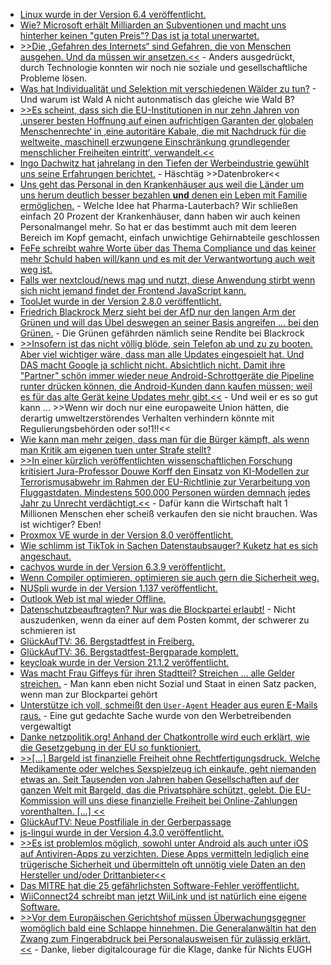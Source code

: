 * [Linux wurde in der Version 6.4 veröffentlicht.](https://lwn.net/Articles/936310/)
* [Wie? Microsoft erhält Milliarden an Subventionen und macht uns hinterher keinen "guten Preis"? Das ist ja total unerwartet.](https://www.borncity.com/blog/2023/06/26/studie-ergibt-microsofts-software-monopolsteuer-kostet-uns-milliarden-euro/)
* [>>Die „Gefahren des Internets“ sind Gefahren, die von Menschen ausgehen. Und da müssen wir ansetzen.<<](https://netzpolitik.org/2023/breakpoint-besessen-vom-internet/) - Anders ausgedrückt, durch Technologie konnten wir noch nie soziale und gesellschaftliche Probleme lösen.
* [Was hat Individualität und Selektion mit verschiedenen Wälder zu tun?](https://www.philoclopedia.de/2023/06/22/instrumentalismus-bez%C3%BCglich-nat%C3%BCrlicher-selektion/) - Und warum ist Wald A nicht autonmatisch das gleiche wie Wald B?
* [>>Es scheint, dass sich die EU-Institutionen in nur zehn Jahren von ‚unserer besten Hoffnung auf einen aufrichtigen Garanten der globalen Menschenrechte‘ in ‚eine autoritäre Kabale, die mit Nachdruck für die weltweite, maschinell erzwungene Einschränkung grundlegender menschlicher Freiheiten eintritt‘, verwandelt.<<](https://www.patrick-breyer.de/rede-des-europaabgeordneten-patrick-breyer-auf-dem-bundesparteitag/)
* [Ingo Dachwitz hat jahrelang in den Tiefen der Werbeindustrie gewühlt uns seine Erfahrungen berichtet.](https://netzpolitik.org/2023/271-off-the-record-die-grosse-datenbroker-recherche/) - Häschtäg >>Datenbroker<<
* [Uns geht das Personal in den Krankenhäuser aus weil die Länder um uns herum deutlich besser bezahlen **und** denen ein Leben mit Familie ermöglichen.](http://blog.fefe.de/?ts=9a664fe4) - Welche Idee hat Pharma-Lauterbach? Wir schließen einfach 20 Prozent der Krankenhäuser, dann haben wir auch keinen Personalmangel mehr. So hat er das bestimmt auch mit dem leeren Bereich im Kopf gemacht, einfach unwichtige Gehirnabteile geschlossen
* [FeFe schreibt wahre Worte über das Thema Compliance und das keiner mehr Schuld haben will/kann und es mit der Verwantwortung auch weit weg ist.](http://blog.fefe.de/?ts=9a69422b)
* [Falls wer nextcloud/news mag und nutzt, diese Anwendung stirbt wenn sich nicht jemand findet der Frontend JavaScript kann.](https://github.com/nextcloud/news/issues/2242)
* [ToolJet wurde in der Version 2.8.0 veröffentlicht.](https://github.com/ToolJet/ToolJet/releases/tag/v2.8.0)
* [Friedrich Blackrock Merz sieht bei der AfD nur den langen Arm der Grünen und will das Übel deswegen an seiner Basis angreifen ... bei den Grünen.](http://blog.fefe.de/?ts=9a64d5d6) - Die Grünen gefährden nämlich seine Rendite bei Blackrock
* [>>Insofern ist das nicht völlig blöde, sein Telefon ab und zu zu booten. Aber viel wichtiger wäre, dass man alle Updates eingespielt hat. Und DAS macht Google ja schlicht nicht. Absichtlich nicht. Damit ihre "Partner" schön immer wieder neue Android-Schrottgeräte die Pipeline runter drücken können, die Android-Kunden dann kaufen müssen; weil es für das alte Gerät keine Updates mehr gibt.<<](http://blog.fefe.de/?ts=9a64cf7d) - Und weil er es so gut kann ... >>Wenn wir doch nur eine europaweite Union hätten, die derartig umweltzerstörendes Verhalten verhindern könnte mit Regulierungsbehörden oder so!1!!<<
* [Wie kann man mehr zeigen, dass man für die Bürger kämpft, als wenn man Kritik am eigenen tuen unter Strafe stellt?](https://www.borncity.com/blog/2023/06/26/irische-datenschutzbehoerde-soll-kritikern-maulkorb-verpassen-koennen/)
* [>>In einer kürzlich veröffentlichten wissenschaftlichen Forschung kritisiert Jura-Professor Douwe Korff den Einsatz von KI-Modellen zur Terrorismusabwehr im Rahmen der EU-Richtlinie zur Verarbeitung von Fluggastdaten. Mindestens 500.000 Personen würden demnach jedes Jahr zu Unrecht verdächtigt.<<](https://netzpolitik.org/2023/kritik-an-fluggastdatenrasterung-ki-modelle-zur-terrorismusabwehr-ungeeignet/) - Dafür kann die Wirtschaft halt 1 Millionen Menschen eher scheiß verkaufen den sie nicht brauchen. Was ist wichtiger? Eben!
* [Proxmox VE wurde in der Version 8.0 veröffentlicht.](https://www.linux-magazin.de/news/proxmox-ve-8-0-mit-aktuellen-paketen/)
* [Wie schlimm ist TikTok in Sachen Datenstaubsauger? Kuketz hat es sich angeschaut.](https://www.kuketz-blog.de/tiktok-app-verstoesst-gegen-das-ttdsg/)
* [cachyos wurde in der Version 6.3.9 veröffentlicht.](https://github.com/CachyOS/linux-cachyos/releases/tag/6.3.9)
* [Wenn Compiler optimieren, optimieren sie auch gern die Sicherheit weg.](http://blog.fefe.de/?ts=9a65c751)
* [NUSpli wurde in der Version 1.137 veröffentlicht.](https://github.com/V10lator/NUSspli/releases/tag/v1.137)
* [Outlook Web ist mal wieder Offline.](https://www.borncity.com/blog/2023/06/27/outlook-web-ausfall-in-den-usa/)
* [Datenschutzbeauftragten? Nur was die Blockpartei erlaubt!](https://netzpolitik.org/2023/datenschutzbeauftragter-von-sachsen-anhalt-das-unwuerdige-schauspiel-muss-gestoppt-werden/) - Nicht auszudenken, wenn da einer auf dem Posten kommt, der schwerer zu schmieren ist
* [GlückAufTV: 36. Bergstadtfest in Freiberg.](https://www.youtube.com/watch?v=o26ybBIdh7Y)
* [GlückAufTV: 36. Bergstadtfest-Bergparade komplett.](https://www.youtube.com/watch?v=6hKn3gtipFU)
* [keycloak wurde in der Version 21.1.2 veröffentlicht.](https://github.com/keycloak/keycloak/releases/tag/21.1.2)
* [Was macht Frau Giffeys für ihren Stadtteil? Streichen ... alle Gelder streichen.](http://blog.fefe.de/?ts=9a6294d3) - Man kann eben nicht Sozial und Staat in einen Satz packen, wenn man zur Blockpartei gehört
* [Unterstütze ich voll, schmeißt den `User-Agent` Header aus euren E-Mails raus.](https://utcc.utoronto.ca/~cks/space/blog/spam/RemoveUserAgentHeader) - Eine gut gedachte Sache wurde von den Werbetreibenden vergewaltigt
* [Danke netzpolitik.org! Anhand der Chatkontrolle wird euch erklärt, wie die Gesetzgebung in der EU so funktioniert.](https://netzpolitik.org/2023/chatkontrolle-eu-gesetzgebung-einfach-erklaert/)
* [>>[...] Bargeld ist finanzielle Freiheit ohne Rechtfertigungsdruck. Welche Medikamente oder welches Sexspielzeug ich einkaufe, geht niemanden etwas an. Seit Tausenden von Jahren haben Gesellschaften auf der ganzen Welt mit Bargeld, das die Privatsphäre schützt, gelebt. Die EU-Kommission will uns diese finanzielle Freiheit bei Online-Zahlungen vorenthalten. [...] <<](https://www.patrick-breyer.de/der-digitale-euro-verdient-seinen-namen-nicht/)
* [GlückAufTV: Neue Postfiliale in der Gerberpassage](https://www.youtube.com/watch?v=S8bEDZEFzTg)
* [js-lingui wurde in der Version 4.3.0 veröffentlicht.](https://github.com/lingui/js-lingui/releases/tag/v4.3.0)
* [>>Es ist problemlos möglich, sowohl unter Android als auch unter iOS auf Antiviren-Apps zu verzichten. Diese Apps vermitteln lediglich eine trügerische Sicherheit und übermitteln oft unnötig viele Daten an den Hersteller und/oder Drittanbieter<<](https://www.kuketz-blog.de/stiftung-warentest-07-2023-test-von-antiviren-apps-mit-fragwuerdigen-ergebnissen/)
* [Das MITRE hat die 25 gefährlichsten Software-Fehler veröffentlicht.](https://www.bleepingcomputer.com/news/security/mitre-releases-new-list-of-top-25-most-dangerous-software-bugs/)
* [WiiConnect24 schreibt man jetzt WiiLink und ist natürlich eine eigene Software.](https://wiidatabase.de/wiiconnect24-ersatz-wiilink-in-dolphin-verfuegbar/)
* [>>Vor dem Europäischen Gerichtshof müssen Überwachungsgegner womöglich bald eine Schlappe hinnehmen. Die Generalanwältin hat den Zwang zum Fingerabdruck bei Personalausweisen für zulässig erklärt.<<](https://netzpolitik.org/2023/europaeischer-gerichtshof-schlechte-karten-fuer-gegner-des-fingerabdrucks-im-perso/) - Danke, lieber digitalcourage für die Klage, danke für Nichts EUGH


